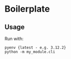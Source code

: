 # Boilerplate

## Usage

Run with:
```shell
pyenv {latest - e.g. 3.12.2}
python -m my_module.cli
```